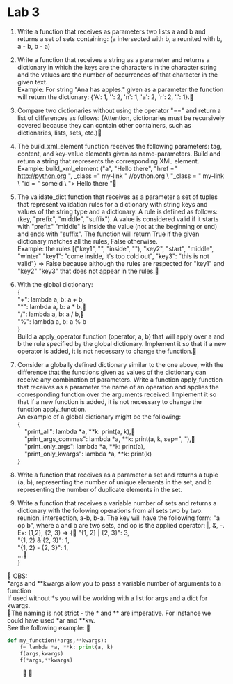 # Lab 3
1. Write a function that receives as parameters two lists a and b and returns a set of sets containing: (a intersected with b, a reunited with b, a - b, b - a)

2. Write a function that receives a string as a parameter and returns a dictionary in which the keys are the characters in the character string and the values are the number of occurrences of that character in the given text.  
Example: For string "Ana has apples." given as a parameter the function will return the dictionary: {'A': 1, '': 2, 'n': 1, 'a': 2, 'r': 2, '.': 1}.

3. Compare two dictionaries without using the operator "==" and return a list of differences as follows: (Attention, dictionaries must be recursively covered because they can contain other containers, such as dictionaries, lists, sets, etc.)

4. The build_xml_element function receives the following parameters: tag, content, and key-value elements given as name-parameters. Build and return a string that represents the corresponding XML element. Example: build_xml_element ("a", "Hello there", "href =" http://python.org ", _class =" my-link " //python.org \ "_class = \" my-link \ "id = \" someid \ "> Hello there </a>"

5. The validate_dict function that receives as a parameter a set of tuples that represent validation rules for a dictionary with string keys and values of the string type and a dictionary. A rule is defined as follows: (key, "prefix", "middle", "suffix"). A value is considered valid if it starts with "prefix" "middle" is inside the value (not at the beginning or end) and ends with "suffix". The function will return True if the given dictionary matches all the rules, False otherwise.  
Example: the rules [("key1", "", "inside", ""), "key2", "start", "middle", "winter" "key1": "come inside, it's too cold out", "key3": "this is not valid"} => False because although the rules are respected for "key1" and "key2" "key3" that does not appear in the rules.

6. With the global dictionary:  
{  
	"+": lambda a, b: a + b,  
	"*": lambda a, b: a * b,  
	"/": lambda a, b: a / b,  
	"%": lambda a, b: a % b  
}  
Build a apply_operator function (operator, a, b) that will apply over a and b the rule specified by the global dictionary. Implement it so that if a new operator is added, it is not necessary to change the function.

7. Consider a globally defined dictionary similar to the one above, with the difference that the functions given as values of the dictionary can receive any combination of parameters. Write a function apply_function that receives as a parameter the name of an operation and applies the corresponding function over the arguments received. Implement it so that if a new function is added, it is not necessary to change the function apply_function.  
An example of a global dictionary might be the following:  
{  
    "print_all": lambda *a, **k: print(a, k),  
    "print_args_commas": lambda *a, **k: print(a, k, sep=", "),  
    "print_only_args": lambda *a, **k: print(a),  
    "print_only_kwargs": lambda *a, **k: print(k)  
}  

8. Write a function that receives as a parameter a set and returns a tuple (a, b), representing the number of unique elements in the set, and b representing the number of duplicate elements in the set.

9. Write a function that receives a variable number of sets and returns a dictionary with the following operations from all sets two by two: reunion, intersection, a-b, b-a. The key will have the following form: "a op b", where a and b are two sets, and op is the applied operator: |, &, -.   
Ex: {1,2}, {2, 3} =>
{
	"{1, 2} | {2, 3}": 3,  
	"{1, 2} & {2, 3}": 1,  
	"{1, 2} - {2, 3}": 1,  
	...  
}  


OBS:  
*args and **kwargs allow you to pass a variable number of arguments to a function  
If used without *s you will be working with a list for args and a dict for kwargs.  

The naming is not strict - the * and ** are imperative. For instance we could have used *ar and **kw.  
See the following example:

```Python
def my_function(*args,**kwargs):
    f= lambda *a, **k: print(a, k)
    f(args,kwargs)
    f(*args,**kwargs)
```
    
    

